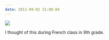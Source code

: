 ```yaml
---
date: 2011-09-02 15:08:04
---
```


[![](http://www.hackniac.com/blog/wp-content/uploads/2011/09/book_bump_map-1024x590.jpg)](http://www.hackniac.com/blog/wp-content/uploads/2011/09/book_bump_map.jpg)

I thought of this during French class in 9th grade.
